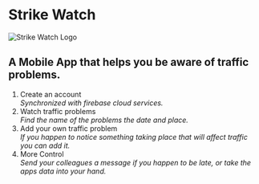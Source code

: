 # Strike Watch

![Strike Watch Logo](https://i.ibb.co/NFLfVLt/logo.png)

## A Mobile App that helps you be aware of traffic problems. 

1. Create an account<br/>
*Synchronized with firebase cloud services.*
2. Watch traffic problems<br/>
*Find the name of the problems the date and place.*
3. Add your own traffic problem<br/>
*If you happen to notice something taking place that will affect traffic you can add it.*
4. More Control<br/>
*Send your colleagues a message if you happen to be late, or take the apps data into your hand.*


